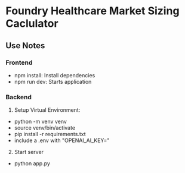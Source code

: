# Foundry Healthcare Market Sizing Caclulator

## Use Notes
### Frontend
* npm install: Install dependencies
* npm run dev: Starts application

### Backend 
1. Setup Virtual Environment: 
* python -m venv venv
* source venv/bin/activate
* pip install -r requirements.txt
* include a .env with "OPENAI_AI_KEY="

2. Start server
* python app.py